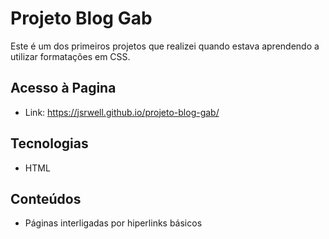 # Projeto Blog Gab

Este é um dos primeiros projetos que realizei quando estava aprendendo a utilizar formatações em CSS.

## Acesso à Pagina

- Link: https://jsrwell.github.io/projeto-blog-gab/

## Tecnologias

- HTML

## Conteúdos

- Páginas interligadas por hiperlinks básicos